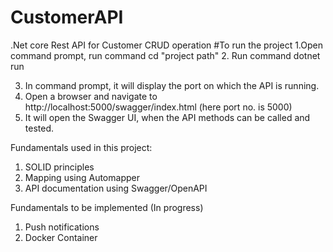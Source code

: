 # CustomerAPI
.Net core Rest API for Customer CRUD operation
#To run the project
1.Open command prompt, run command
  cd "project path"
2. Run command
  dotnet run
  
3. In command prompt, it will display the port on which the API is running.
4. Open a browser and navigate to http://localhost:5000/swagger/index.html
  (here port no. is 5000)
5. It will open the Swagger UI, when the API methods can be called and tested.

Fundamentals used in this project:
1. SOLID principles
2. Mapping using Automapper
3. API documentation using Swagger/OpenAPI 

Fundamentals to be implemented (In progress)
1. Push notifications
2. Docker Container



